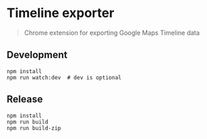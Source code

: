 # Timeline exporter

>  Chrome extension for exporting Google Maps Timeline data

## Development

```
npm install
npm run watch:dev  # dev is optional
```

## Release

```
npm install
npm run build
npm run build-zip
```
